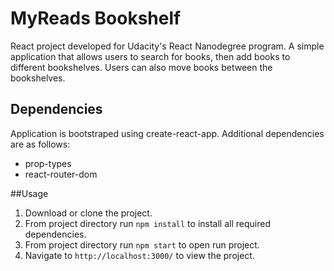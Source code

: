 # MyReads Bookshelf
React project developed for Udacity's React Nanodegree program. A simple application
that allows users to search for books, then add  books to different bookshelves. Users
can also move books between the bookshelves.

## Dependencies
Application is bootstraped using create-react-app. Additional dependencies are
as follows:
- prop-types
- react-router-dom

##Usage
1) Download or clone the project.
2) From project directory run ``npm install`` to install all required dependencies.
3) From project directory run ``npm start`` to open run project.
4) Navigate to ``http://localhost:3000/`` to view the project.